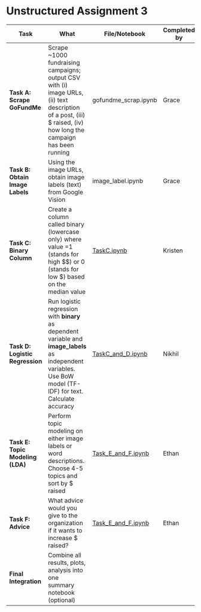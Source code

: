 # Unstructured Assignment 3

| Task                           | What                                                                                  | File/Notebook                                                                                                                                                        | Completed by | Date | Validated by | Notes / PR |
| ------------------------------ | ------------------------------------------------------------------------------------- | -------------------------------------------------------------------------------------------------------------------------------------------------------------------- | ------------ | ---- | ------------ | ---------- |
| **Task A: Scrape GoFundMe**      | Scrape ~1000 fundraising campaigns; output CSV with (i) image URLs, (ii) text description of a post, (iii) $ raised, (iv) how long the campaign has been running | gofundme_scrap.ipynb | Grace | 2 Oct |      |        |
| **Task B: Obtain Image Labels**  | Using the image URLs, obtain image labels (text) from Google Vision | image_label.ipynb | Grace | 2 Oct |              |            |
| **Task C: Binary Column**        | Create a column called binary (lowercase only) where value =1 (stands for high $$) or 0 (stands for low $) based on the median value | <a href="https://colab.research.google.com/github/graccelinn/Unstructured_Assignment_3/blob/main/TaskC.ipynb" target="_blank">TaskC.ipynb</a> | Kristen | 2 Oct |              |            |
| **Task D: Logistic Regression**  | Run logistic regression with **binary** as dependent variable and **image_labels** as independent variables. Use BoW model (TF-IDF) for text. Calculate accuracy         | <a href="https://colab.research.google.com/github/graccelinn/Unstructured_Assignment_3/blob/main/TaskC_and_D.ipynb" target="_blank">TaskC_and_D.ipynb</a>                         |    Nikhil          |  2 Oct    |              |            |
| **Task E: Topic Modeling (LDA)** | Perform topic modeling on either image labels or word descriptions. Choose 4-5 topics and sort by $ raised          |        <a href="https://colab.research.google.com/github/graccelinn/Unstructured_Assignment_3/blob/main/Task_E_and_F.ipynb" target="_blank">Task_E_and_F.ipynb</a>                  |   Ethan   |   6 Oct   |              |            |
| **Task F: Advice**               | What advice would you give to the organization if it wants to increase $ raised?   |       <a href="https://colab.research.google.com/github/graccelinn/Unstructured_Assignment_3/blob/main/Task_E_and_F.ipynb" target="_blank">Task_E_and_F.ipynb</a>                    |   Ethan   |      |              |            |
| **Final Integration**            | Combine all results, plots, analysis into one summary notebook (optional)             |     |              |     |              |            |
